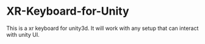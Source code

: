 # XR-Keyboard-for-Unity
This is a xr keyboard for unity3d. It will work with any setup that can interact with unity UI.
